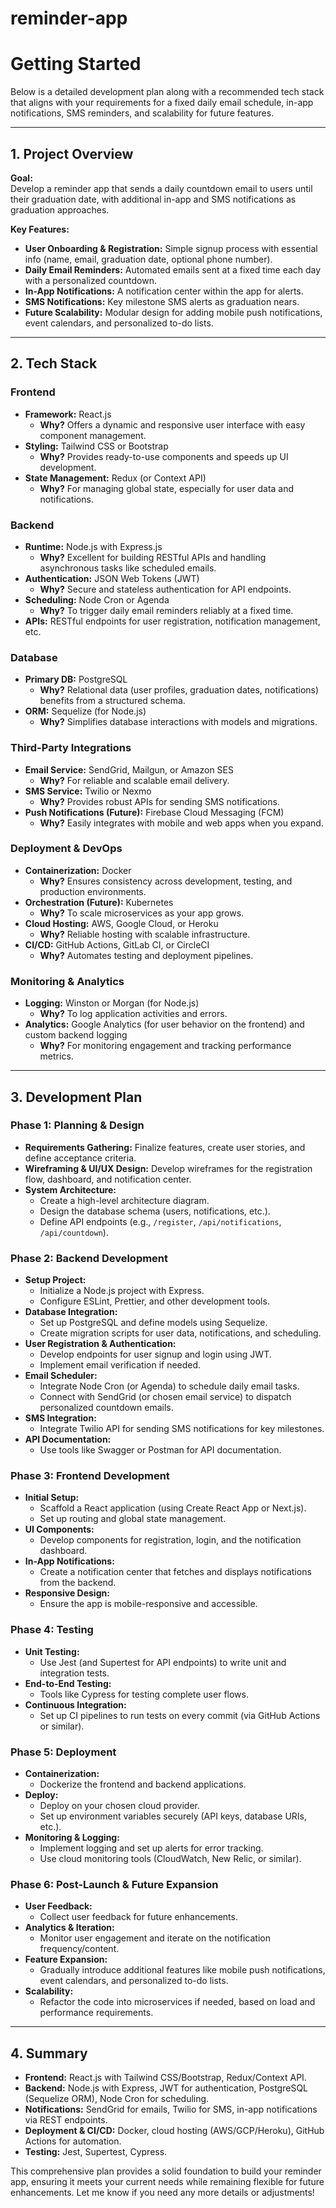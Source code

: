 # reminder-app

# Getting Started

Below is a detailed development plan along with a recommended tech stack that aligns with your requirements for a fixed daily email schedule, in-app notifications, SMS reminders, and scalability for future features.

---

## **1. Project Overview**

**Goal:**  
Develop a reminder app that sends a daily countdown email to users until their graduation date, with additional in-app and SMS notifications as graduation approaches.

**Key Features:**
- **User Onboarding & Registration:** Simple signup process with essential info (name, email, graduation date, optional phone number).
- **Daily Email Reminders:** Automated emails sent at a fixed time each day with a personalized countdown.
- **In-App Notifications:** A notification center within the app for alerts.
- **SMS Notifications:** Key milestone SMS alerts as graduation nears.
- **Future Scalability:** Modular design for adding mobile push notifications, event calendars, and personalized to-do lists.

---

## **2. Tech Stack**

### **Frontend**
- **Framework:** React.js  
  - **Why?** Offers a dynamic and responsive user interface with easy component management.
- **Styling:** Tailwind CSS or Bootstrap  
  - **Why?** Provides ready-to-use components and speeds up UI development.
- **State Management:** Redux (or Context API)  
  - **Why?** For managing global state, especially for user data and notifications.

### **Backend**
- **Runtime:** Node.js with Express.js  
  - **Why?** Excellent for building RESTful APIs and handling asynchronous tasks like scheduled emails.
- **Authentication:** JSON Web Tokens (JWT)  
  - **Why?** Secure and stateless authentication for API endpoints.
- **Scheduling:** Node Cron or Agenda  
  - **Why?** To trigger daily email reminders reliably at a fixed time.
- **APIs:** RESTful endpoints for user registration, notification management, etc.

### **Database**
- **Primary DB:** PostgreSQL  
  - **Why?** Relational data (user profiles, graduation dates, notifications) benefits from a structured schema.
- **ORM:** Sequelize (for Node.js)  
  - **Why?** Simplifies database interactions with models and migrations.

### **Third-Party Integrations**
- **Email Service:** SendGrid, Mailgun, or Amazon SES  
  - **Why?** For reliable and scalable email delivery.
- **SMS Service:** Twilio or Nexmo  
  - **Why?** Provides robust APIs for sending SMS notifications.
- **Push Notifications (Future):** Firebase Cloud Messaging (FCM)  
  - **Why?** Easily integrates with mobile and web apps when you expand.

### **Deployment & DevOps**
- **Containerization:** Docker  
  - **Why?** Ensures consistency across development, testing, and production environments.
- **Orchestration (Future):** Kubernetes  
  - **Why?** To scale microservices as your app grows.
- **Cloud Hosting:** AWS, Google Cloud, or Heroku  
  - **Why?** Reliable hosting with scalable infrastructure.
- **CI/CD:** GitHub Actions, GitLab CI, or CircleCI  
  - **Why?** Automates testing and deployment pipelines.

### **Monitoring & Analytics**
- **Logging:** Winston or Morgan (for Node.js)  
  - **Why?** To log application activities and errors.
- **Analytics:** Google Analytics (for user behavior on the frontend) and custom backend logging  
  - **Why?** For monitoring engagement and tracking performance metrics.

---

## **3. Development Plan**

### **Phase 1: Planning & Design**
- **Requirements Gathering:** Finalize features, create user stories, and define acceptance criteria.
- **Wireframing & UI/UX Design:** Develop wireframes for the registration flow, dashboard, and notification center.
- **System Architecture:**  
  - Create a high-level architecture diagram.
  - Design the database schema (users, notifications, etc.).
  - Define API endpoints (e.g., `/register`, `/api/notifications`, `/api/countdown`).

### **Phase 2: Backend Development**
- **Setup Project:**  
  - Initialize a Node.js project with Express.
  - Configure ESLint, Prettier, and other development tools.
- **Database Integration:**  
  - Set up PostgreSQL and define models using Sequelize.
  - Create migration scripts for user data, notifications, and scheduling.
- **User Registration & Authentication:**  
  - Develop endpoints for user signup and login using JWT.
  - Implement email verification if needed.
- **Email Scheduler:**  
  - Integrate Node Cron (or Agenda) to schedule daily email tasks.
  - Connect with SendGrid (or chosen email service) to dispatch personalized countdown emails.
- **SMS Integration:**  
  - Integrate Twilio API for sending SMS notifications for key milestones.
- **API Documentation:**  
  - Use tools like Swagger or Postman for API documentation.

### **Phase 3: Frontend Development**
- **Initial Setup:**  
  - Scaffold a React application (using Create React App or Next.js).
  - Set up routing and global state management.
- **UI Components:**  
  - Develop components for registration, login, and the notification dashboard.
- **In-App Notifications:**  
  - Create a notification center that fetches and displays notifications from the backend.
- **Responsive Design:**  
  - Ensure the app is mobile-responsive and accessible.

### **Phase 4: Testing**
- **Unit Testing:**  
  - Use Jest (and Supertest for API endpoints) to write unit and integration tests.
- **End-to-End Testing:**  
  - Tools like Cypress for testing complete user flows.
- **Continuous Integration:**  
  - Set up CI pipelines to run tests on every commit (via GitHub Actions or similar).

### **Phase 5: Deployment**
- **Containerization:**  
  - Dockerize the frontend and backend applications.
- **Deploy:**  
  - Deploy on your chosen cloud provider.
  - Set up environment variables securely (API keys, database URIs, etc.).
- **Monitoring & Logging:**  
  - Implement logging and set up alerts for error tracking.
  - Use cloud monitoring tools (CloudWatch, New Relic, or similar).

### **Phase 6: Post-Launch & Future Expansion**
- **User Feedback:**  
  - Collect user feedback for future enhancements.
- **Analytics & Iteration:**  
  - Monitor user engagement and iterate on the notification frequency/content.
- **Feature Expansion:**  
  - Gradually introduce additional features like mobile push notifications, event calendars, and personalized to-do lists.
- **Scalability:**  
  - Refactor the code into microservices if needed, based on load and performance requirements.

---

## **4. Summary**

- **Frontend:** React.js with Tailwind CSS/Bootstrap, Redux/Context API.
- **Backend:** Node.js with Express, JWT for authentication, PostgreSQL (Sequelize ORM), Node Cron for scheduling.
- **Notifications:** SendGrid for emails, Twilio for SMS, in-app notifications via REST endpoints.
- **Deployment & CI/CD:** Docker, cloud hosting (AWS/GCP/Heroku), GitHub Actions for automation.
- **Testing:** Jest, Supertest, Cypress.

This comprehensive plan provides a solid foundation to build your reminder app, ensuring it meets your current needs while remaining flexible for future enhancements. Let me know if you need any more details or adjustments!
